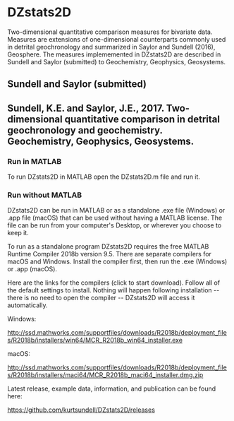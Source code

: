 # DZstats2D

Two-dimensional quantitative comparison measures for bivariate data. Measures are extensions of one-dimensional counterparts commonly used in detrital geochronology and summarized in Saylor and Sundell (2016), Geosphere. The measures implememented in DZstats2D are described in Sundell and Saylor (submitted) to Geochemistry, Geophysics, Geosystems.

## Sundell and Saylor (submitted)

## Sundell, K.E. and Saylor, J.E., 2017. Two-dimensional quantitative comparison in detrital geochronology and geochemistry. Geochemistry, Geophysics, Geosystems.

### Run in MATLAB

To run DZstats2D in MATLAB open the DZstats2D.m file and run it.

### Run without MATLAB

DZstats2D can be run in MATLAB or as a standalone .exe file (Windows) or .app file (macOS) that can be used without having a MATLAB license. The file can be run from your computer's Desktop, or wherever you choose to keep it. 

To run as a standalone program DZstats2D requires the free MATLAB Runtime Compiler 2018b version 9.5. There are separate compilers for macOS and Windows. Install the compiler first, then run the .exe (Windows) or .app (macOS).

Here are the links for the compilers (click to start download). Follow all of the default settings to install. Nothing will happen following installation -- there is no need to open the compiler -- DZstats2D will access it automatically.

Windows:

http://ssd.mathworks.com/supportfiles/downloads/R2018b/deployment_files/R2018b/installers/win64/MCR_R2018b_win64_installer.exe

macOS:

http://ssd.mathworks.com/supportfiles/downloads/R2018b/deployment_files/R2018b/installers/maci64/MCR_R2018b_maci64_installer.dmg.zip

Latest release, example data, information, and publication can be found here: 

https://github.com/kurtsundell/DZstats2D/releases

